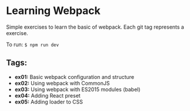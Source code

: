 # Learning Webpack

Simple exercises to learn the basic of webpack. Each git tag represents a exercise.

To run: `$ npm run dev`

## Tags:

 - **ex01:** Basic webpack configuration and structure
 - **ex02:** Using webpack with CommonJS
 - **ex03:** Using webpack with ES2015 modules (babel)
 - **ex04:** Adding React preset
 - **ex05:** Adding loader to CSS
